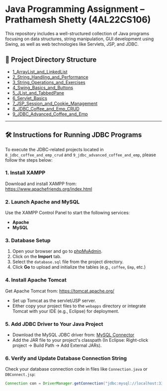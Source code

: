 # Java Programming Assignment – Prathamesh Shetty (4AL22CS106)

This repository includes a well-structured collection of Java programs focusing on data structures, string manipulation, GUI development using Swing, as well as web technologies like Servlets, JSP, and JDBC.

## 📁 Project Directory Structure

- [1_ArrayList_and_LinkedList](./1_arrayList_and_linkedList)
- [2_String_Handling_and_Performance](./2_string_handling_and_performance)
- [3_String_Operations_and_Exercises](./3_String_Operations_and_Exercises)
- [4_Swing_Basics_and_Buttons](./4_swing_basics_and_buttons)
- [5_JList_and_TabbedPane](./5_jList_and_tabbedPane)
- [6_Servlet_Basics](./6_servlet_basics)
- [7_JSP_Session_and_Cookie_Management](./7_jsp_session_and_cookie_management)
- [8_JDBC_Coffee_and_Emp_CRUD](./8_jdbc_coffee_and_emp_crud)
- [9_JDBC_Advanced_Coffee_and_Emp](./9_jdbc_advanced_coffee_and_emp)

---

## 🛠️ Instructions for Running JDBC Programs

To execute the JDBC-related projects located in `8_jdbc_coffee_and_emp_crud` and `9_jdbc_advanced_coffee_and_emp`, please follow the steps below:

### 1. Install XAMPP
Download and install XAMPP from: https://www.apachefriends.org/index.html

### 2. Launch Apache and MySQL
Use the XAMPP Control Panel to start the following services:
- **Apache**
- **MySQL**

### 3. Database Setup
1. Open your browser and go to [phpMyAdmin](http://localhost/phpmyadmin).
2. Click on the **Import** tab.
3. Select the `database.sql` file from the project directory.
4. Click **Go** to upload and initialize the tables (e.g., `coffee`, `Emp`, etc.)

### 4. Install Apache Tomcat
Get Apache Tomcat from: https://tomcat.apache.org/

- Set up Tomcat as the servlet/JSP server.
- Either copy your project files to the `webapps` directory or integrate Tomcat with your IDE (e.g., Eclipse) for deployment.

### 5. Add JDBC Driver to Your Java Project
- Download the MySQL JDBC driver from: [MySQL Connector](https://dev.mysql.com/downloads/connector/j/)
- Add the JAR file to your project's classpath (In Eclipse: Right-click project → Build Path → Add External JARs).

### 6. Verify and Update Database Connection String
Check your database connection code in files like `Connection.java` or `DBConnect.jsp`:
```java
Connection con = DriverManager.getConnection("jdbc:mysql://localhost:3306/your_db_name", "root", "");
